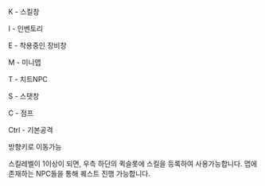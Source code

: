 K - 스킬창

I - 인벤토리

E - 착용중인 장비창

M - 미니맵

T - 치트NPC  

S - 스탯창

C - 점프

Ctrl - 기본공격

방향키로 이동가능


스킬레벨이 1이상이 되면, 우측 하단의 퀵슬롯에 스킬을 등록하여 사용가능합니다.
맵에 존재하는 NPC들을 통해 퀘스트 진행 가능합니다.
